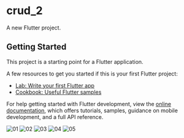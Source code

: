 # crud_2

A new Flutter project.

## Getting Started

This project is a starting point for a Flutter application.

A few resources to get you started if this is your first Flutter project:

- [Lab: Write your first Flutter app](https://docs.flutter.dev/get-started/codelab)
- [Cookbook: Useful Flutter samples](https://docs.flutter.dev/cookbook)

For help getting started with Flutter development, view the
[online documentation](https://docs.flutter.dev/), which offers tutorials,
samples, guidance on mobile development, and a full API reference.

![01](https://github.com/user-attachments/assets/d974fc10-d519-4d65-b41c-e7483a78c035)
![02](https://github.com/user-attachments/assets/8cb031f3-4669-4d4b-a21e-0af12d96d665)
![03](https://github.com/user-attachments/assets/15aceb5b-b440-473c-a684-ad5f9ee793d8)
![04](https://github.com/user-attachments/assets/9581769c-7d8b-4637-bc02-29e21b92c36c)
![05](https://github.com/user-attachments/assets/ca73b2a8-6c07-4391-b3cc-900dbed96fb8)
